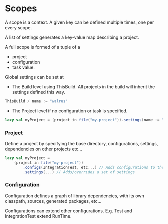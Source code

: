 # Scopes

A scope is a context. A given key can be defined multiple times, one per every scope.

A list of settings generates a key-value map describing a project.

A full scope is formed of a tuple of a
- project
- configuration 
- task value. 

Global settings can be set at 
- The Build level using ThisBuild. All projects in the build will inherit the settings defined this way. 
```scala 
ThisBuild / name := "walrus"
```
- The Project level if no configuration or task is specified. 
```scala
lazy val myProject = (project in file("my-project")).settings(name := "walrus")
```

### Project 

Define a project by specifying the base directory, configurations, settings, dependencies on other projects etc...

```scala
lazy val myProject = 
    (project in file("my-project"))
        .configs(IntegrationTest, etc...) // Adds configurations to the project
        .settings(...) // Adds/overrides a set of settings
```

### Configuration

Configuration defines a graph of library dependencies, with its own classpath, sources, generated packages, etc...

Configurations can extend other configurations. E.g. Test and IntegrationTest extend RunTime. 